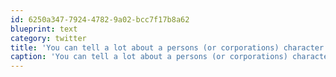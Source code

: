 ```yaml
---
id: 6250a347-7924-4782-9a02-bcc7f17b8a62
blueprint: text
category: twitter
title: 'You can tell a lot about a persons (or corporations) character in how they deal with adversity'
caption: 'You can tell a lot about a persons (or corporations) character in how they deal with adversity'
---
```

